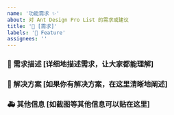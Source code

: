 ```yaml
---
name: '功能需求 ✨'
about: 对 Ant Design Pro List 的需求或建议
title: '👑 [需求]'
labels: '👑 Feature'
assignees: ''
---
```


### 🥰 需求描述 [详细地描述需求，让大家都能理解]

### 🧐 解决方案 [如果你有解决方案，在这里清晰地阐述]

### 🚑 其他信息 [如截图等其他信息可以贴在这里]
